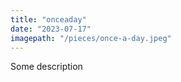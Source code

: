 ```yaml
---
title: "onceaday"
date: "2023-07-17"
imagepath: "/pieces/once-a-day.jpeg"
---
```


Some description
